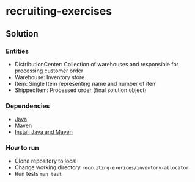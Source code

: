 # recruiting-exercises
## Solution
### Entities
- DistributionCenter: Collection of warehouses and responsible for processing customer order
- Warehouse:  Inventory store
- Item: Single Item representing name and number of item
- ShippedItem: Processed order (final solution object)
### Dependencies
- [Java](https://openjdk.java.net/)
- [Maven](https://maven.apache.org/install.html)
- [Install Java and Maven](https://www.journaldev.com/2348/install-maven-mac-os)

### How to run
 - Clone repository to local
 - Change working directory `recruiting-exerices/inventory-allocator`
 - Run tests `mvn test` 

